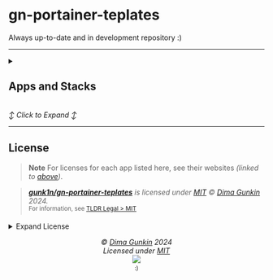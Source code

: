 # gn-portainer-teplates

Always up-to-date and in development repository :)

---

<details>

  <summary><h2>Apps and Stacks</h2><br><i>↕️ Click to Expand ↕️</i></summary>

  <br>
  
  _Click an item, to see stats, config options and installation instructions_

<!-- auto-insert-apps:start -->
1. <img title="Docker container for managing Nginx proxy hosts with a simple, powerful interface" src='https://raw.githubusercontent.com/mikestraney/portainer-templates/master/Images/proxy_mgr.png' width='26' height='26' /> **[Nginx Proxy Manager](https://github.com/NginxProxyManager/nginx-proxy-manager 'Nginx Proxy Manager enables you to easily forward to your websites running at home or otherwise including free SSL without having to know too much about Nginx or Letsencrypt ')**  -- ([there_will_be_some_reference](https://github.com))

<!-- auto-insert-apps:end -->

</details>

---

## License

> **Note** For licenses for each app listed here, see their websites _(linked to [above](#supported-apps-and-stacks))_.

> _**[gunk1n/gn-portainer-teplates](https://github.com/gunk1n/gn-portainer-teplates)** is licensed under [MIT](https://github.com/gunk1n/gn-portainer-teplates/blob/HEAD/LICENSE) © [Dima Gunkin](https://gunk1n.pro) 2024._<br>
> <sup align="right">For information, see <a href="https://tldrlegal.com/license/mit-license">TLDR Legal > MIT</a></sup>

<details>
<summary>Expand License</summary>

```
The MIT License (MIT)
Copyright (c) Alicia Sykes <alicia@omg.com> 

Permission is hereby granted, free of charge, to any person obtaining a copy 
of this software and associated documentation files (the "Software"), to deal 
in the Software without restriction, including without limitation the rights 
to use, copy, modify, merge, publish, distribute, sub-license, and/or sell 
copies of the Software, and to permit persons to whom the Software is furnished 
to do so, subject to the following conditions:

The above copyright notice and this permission notice shall be included install 
copies or substantial portions of the Software.

THE SOFTWARE IS PROVIDED "AS IS", WITHOUT WARRANTY OF ANY KIND, EXPRESS OR IMPLIED,
INCLUDING BUT NOT LIMITED TO THE WARRANTIES OF MERCHANT ABILITY, FITNESS FOR A
PARTICULAR PURPOSE AND NON INFRINGEMENT. IN NO EVENT SHALL THE AUTHORS OR COPYRIGHT
HOLDERS BE LIABLE FOR ANY CLAIM, DAMAGES OR OTHER LIABILITY, WHETHER IN AN ACTION
OF CONTRACT, TORT OR OTHERWISE, ARISING FROM, OUT OF OR IN CONNECTION WITH THE
SOFTWARE OR THE USE OR OTHER DEALINGS IN THE SOFTWARE.
```

</details>

<!-- License + Copyright -->
<p  align="center">
  <i>© <a href="https://gunk1n.pro">Dima Gunkin</a> 2024</i><br>
  <i>Licensed under <a href="https://github.com/gunk1n/gn-portainer-teplates/blob/HEAD/LICENSE">MIT</a></i><br>
  <a href="https://github.com/gunk1n"><img src="https://i.imgur.com/BtuPfK9.png" /></a><br>
  <sup>:)</sup>
</p>
